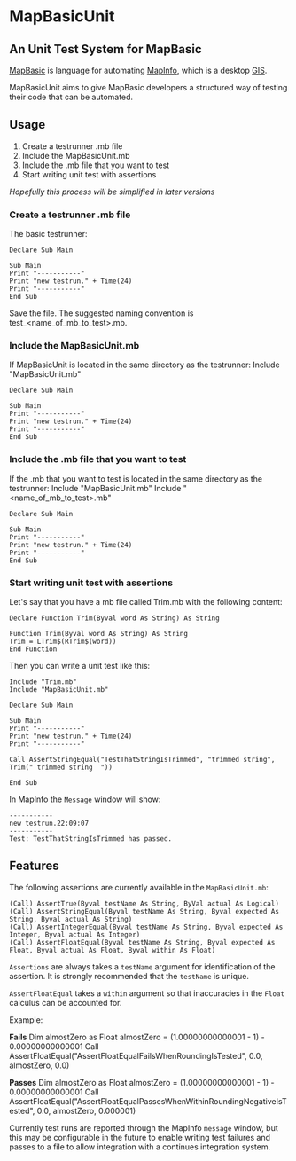 MapBasicUnit
============

An Unit Test System for MapBasic
--------------------------------

[MapBasic](http://www.mapinfo.com/product/mapinfo-mapbasic/) is language for automating [MapInfo](http://www.mapinfo.com/products/desktop/), which is a desktop [GIS](http://en.wikipedia.org/wiki/Geographic_information_system). 

MapBasicUnit aims to give MapBasic developers a structured way of testing their code that can be automated. 

Usage
-----

1. Create a testrunner .mb file
2. Include the MapBasicUnit.mb
3. Include the .mb file that you want to test
4. Start writing unit test with assertions

*Hopefully this process will be simplified in later versions*

### Create a testrunner .mb file

The basic testrunner:

    Declare Sub Main
    
    Sub Main
    Print "-----------"
    Print "new testrun." + Time(24)
    Print "-----------"
    End Sub

Save the file. The suggested naming convention is test_<name_of_mb_to_test>.mb.

### Include the MapBasicUnit.mb

If MapBasicUnit is located in the same directory as the testrunner:
    Include "MapBasicUnit.mb"
    
    Declare Sub Main
    
    Sub Main
    Print "-----------"
    Print "new testrun." + Time(24)
    Print "-----------"
    End Sub

### Include the .mb file that you want to test

If the .mb that you want to test is located in the same directory as the testrunner:
    Include "MapBasicUnit.mb"
    Include "<name_of_mb_to_test>.mb"
    
    Declare Sub Main
    
    Sub Main
    Print "-----------"
    Print "new testrun." + Time(24)
    Print "-----------"
    End Sub


### Start writing unit test with assertions

Let's say that you have a mb file called Trim.mb with the following content:

    Declare Function Trim(Byval word As String) As String
    
    Function Trim(Byval word As String) As String
    Trim = LTrim$(RTrim$(word))
    End Function

Then you can write a unit test like this:

    Include "Trim.mb"
    Include "MapBasicUnit.mb"
    
    Declare Sub Main
    
    Sub Main
    Print "-----------"
    Print "new testrun." + Time(24)
    Print "-----------"
    
    Call AssertStringEqual("TestThatStringIsTrimmed", "trimmed string", Trim(" trimmed string  "))
    
    End Sub

In MapInfo the `Message` window will show:

    -----------
    new testrun.22:09:07
    -----------
    Test: TestThatStringIsTrimmed has passed.

Features
--------

The following assertions are currently available in the `MapBasicUnit.mb`:

    (Call) AssertTrue(Byval testName As String, ByVal actual As Logical)
    (Call) AssertStringEqual(Byval testName As String, Byval expected As String, Byval actual As String)
    (Call) AssertIntegerEqual(Byval testName As String, Byval expected As Integer, Byval actual As Integer)
    (Call) AssertFloatEqual(Byval testName As String, Byval expected As Float, Byval actual As Float, Byval within As Float)

`Assertions` are always takes a `testName` argument for identification of the assertion. It is strongly recommended that the `testName` is unique. 

`AssertFloatEqual` takes a `within` argument so that inaccuracies in the `Float` calculus can be accounted for.

Example:

**Fails**
    Dim almostZero as Float
    almostZero = (1.00000000000001 - 1) - 0.00000000000001
    Call AssertFloatEqual("AssertFloatEqualFailsWhenRoundingIsTested", 0.0, almostZero, 0.0)

**Passes**
    Dim almostZero as Float
    almostZero = (1.00000000000001 - 1) - 0.00000000000001
    Call AssertFloatEqual("AssertFloatEqualPassesWhenWithinRoundingNegativeIsTested", 0.0, almostZero, 0.000001)

Currently test runs are reported through the MapInfo `message` window, but this may be configurable in the future to enable writing test failures and passes to a file to allow integration with a continues integration system.
